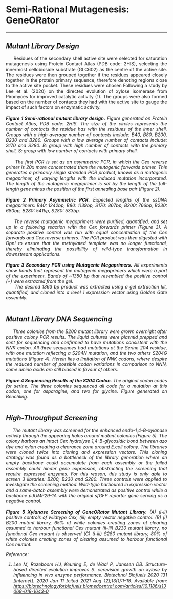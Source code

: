 # **Semi-Rational Mutagenesis: GeneORator**
<hr style="height:3px;border:none;color:#808080;background-color:#808080;" />

## *Mutant Library Design*

<div style="text-align: justify">
&nbsp;&nbsp;&nbsp;&nbsp;&nbsp;Residues of the secondary shell active site were selected for saturation mutagenesis using Protein Contact Atlas (PDB code: 2HIS), selecting the innermost cellobioside substrate (GLC602) as the centre of the active site. The residues were then grouped together if the residues appeared closely together in the protein primary sequence, therefore denoting regions close to the active site pocket. These residues were chosen Following a study by Lee et al. (2020) on the directed evolution of xylose isomerase from Piromyces for improved catalytic activity (1). The groups were also formed based on the number of contacts they had with the active site to gauge the impact of such factors on enzymatic activity.</div>
<br>


<div style="text-align: justify">
<em><strong>Figure 1 Semi-rational  mutant library design.</strong> Figure generated on Protein Contact Atlas, PDB code: 2HIS. The size of the circles represents the number of contacts the residue has with the residues of the inner shell. Groups with a high average number of contacts include: B40, B80, B200, B230 and B280. Groups with a low average number of contacts include: S170 and S280. B: group with high number of contacts with the primary shell, S: group with low number of contacts with primary shell.<em></div>
<br>
<div style="text-align: justify">
&nbsp;&nbsp;&nbsp;&nbsp;&nbsp;The first PCR is set as an asymmetric PCR, in which the Cex reverse primer is 20x more concentrated than the mutagenic forwards primer. This generates a primarily single stranded PCR product, known as a mutagenic megaprimer, of varying lengths with the induced mutation incorporated. The length of the mutagenic megaprimer is set by the length of the full-length gene minus the position of the first annealing base pair (Figure 2).</div>
<br>

<div style="text-align: justify">
<em><strong>Figure 2 Primary Asymmetric PCR.</strong> Expected lengths of the ssDNA megaprimers: B40: 1242bp, B80: 1139bp, S170: 867bp, B200: 766bp, B230: 680bp, B280: 541bp, S280: 533bp.</em></div>
<br>
<div style="text-align: justify">
&nbsp;&nbsp;&nbsp;&nbsp;&nbsp;The reverse mutagenic megaprimers were purified, quantified, and set up in a following reaction with the Cex forwards primer (Figure 3). A separate positive control was run with equal concentration of the Cex forwards and Cex reverse primers. The PCR product was then digested with DpnI to ensure that the methylated template was no longer functional, thereby eliminating the possibility of wild-type transformation in downstream applications.</div>
<br>

<div style="text-align: justify">
<em><strong>Figure 3 Secondary PCR using Mutagenic Megaprimers.</strong> All experiments show bands that represent the mutagenic megaprimers which were a part of the experiment. Bands of ~1350 bp that resembled the positive control (+) were extracted from the gel.</em></div>

<div style="text-align: justify">
&nbsp;&nbsp;&nbsp;&nbsp;&nbsp;The desired 1363 bp product was extracted using a gel extraction kit, quantified, and cloned into a level 1 expression vector using Golden Gate assembly.</div>
<br>

## *Mutant Library DNA Sequencing*

<div style="text-align: justify">
&nbsp;&nbsp;&nbsp;&nbsp;&nbsp;Three colonies from the B200 mutant library were grown overnight after positive colony PCR results. The liquid cultures were plasmid prepped and sent for sequencing and confirmed to have mutations consistent with the NNK codon. All three sequences had mutations at the Serine 204 residue, with one mutation reflecting a S204N mutation, and the two others S204G mutations (Figure 4). Herein lies a limitation of NNK codons, where despite the reduced number of possible codon variations in comparison to NNN, some amino acids are still biased in favour of others.</div>
<br>

<div style="text-align: justify">
<em><strong>Figure 4 Sequencing Results of the S204 Codon.</strong> The original codon codes for serine. The three colonies sequenced all code for a mutation at this codon, one for asparagine, and two for glycine. Figure generated on Benchling.</em></div>
<br>

## *High-Throughput Screening*

<div style="text-align: justify">
&nbsp;&nbsp;&nbsp;&nbsp;&nbsp;The mutant library was screened for the enhanced endo-1,4-B-xylanase activity through the appearing halos around mutant colonies (Figure 5). The colony harbors an intact Cex hydrolyse 1,4-B-glycosidic bond between azo dye and xylan creating a clearance zone around E.coli colony. The libraries were cloned twice into cloning and expression vectors. This cloning strategy was found as a bottleneck of the library generation where an empty backbone could accumulate from each assembly or the failed assembly could hinder gene expression, obstructing the screening that require expressed enzymes. For this reason, this study is only able to screen 3 libraries: B200, B230 and S280. Three controls were applied to investigate the screening method. Wild-type harboured in expression vector and a same-batch assembly were demonstrated as positive control while a backbone pJUMP29-1A with the original sfGFP reporter gene serving as a negative control.</div>
<br>

<div style="text-align: justify">
<em><strong>Figure 5 Xylanase Screening of GeneORator Mutant Library.</strong> (A) (i-ii) positive controls of wildtype Cex, (iii) empty vector negative control. (B) (i) B200 mutant library, 65% of white colonies creating zones of clearing assumed to harbour functional Cex mutant (ii-iii) B230 mutant library, no functional Cex mutant is observed (C) (i-iii) S280 mutant library, 80% of white colonies creating zones of clearing assumed to harbour functional Cex mutant.</em></div>

<em><div style="text-align: justify">
Reference:
1. Lee M, Rozeboom HJ, Keuning E, de Waal P, Janssen DB. Structure-based directed evolution improves S. cerevisiae growth on xylose by influencing in vivo enzyme performance. Biotechnol Biofuels 2020 131 [Internet]. 2020 Jan 11 [cited 2021 Aug 12];13(1):1–18. Available from: https://biotechnologyforbiofuels.biomedcentral.com/articles/10.1186/s13068-019-1643-0
</div></em>
